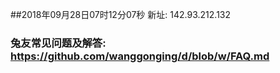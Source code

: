 ##2018年09月28日07时12分07秒 新址: 142.93.212.132
### 兔友常见问题及解答: https://github.com/wanggonging/d/blob/w/FAQ.md
